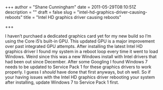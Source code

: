 +++
author = "Shane Cunningham"
date = 2011-05-29T08:10:51Z
description = ""
draft = false
slug = "intel-hd-graphics-driver-causing-reboots"
title = "Intel HD graphics driver causing reboots"

+++


<p>I haven&#8217;t purchaed a dedicated graphics card yet for my new build so I&#8217;m using the Core i5&#8217;s built-in GPU. This updated GPU is a major improvement over past integrated GPU attempts. After installing the latest Intel HD graphics driver I found my system in a reboot loop every time it went to load Windows. Weird since this was a new Windows install with Intel drivers that had been out since December. After some Googling I found Windows 7 needs to be updated to Service Pack 1 for these graphics drivers to work properly. I guess I <em>should</em> have done that first anyways, but oh well. So if your having issues with the Intel HD graphics driver rebooting your system after installing, update Windows 7 to Service Pack 1 first.</p>